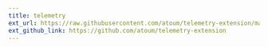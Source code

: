 ```yaml
---
title: telemetry
ext_url: https://raw.githubusercontent.com/atoum/telemetry-extension/master/README.md
ext_github_link: https://github.com/atoum/telemetry-extension
---
```


